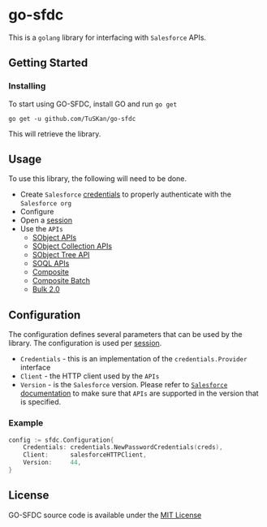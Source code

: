 # go-sfdc
This is a `golang` library for interfacing with `Salesforce` APIs.

## Getting Started
### Installing
To start using GO-SFDC, install GO and run `go get`
```
go get -u github.com/TuSKan/go-sfdc
```
This will retrieve the library.

## Usage
To use this library, the following will need to be done.
* Create `Salesforce` [credentials](./credentials/README.md) to properly authenticate with the `Salesforce org`
* Configure
* Open a [session](./session/README.md)
* Use the `APIs`
  - [SObject APIs](./sobject/README.md)
  - [SObject Collection APIs](./sobject/collections/README.md)
  - [SObject Tree API](./sobject/tree/README.md)
  - [SOQL APIs](./soql/README.md)
  - [Composite](./composite/README.md)
  - [Composite Batch](./composite/batch/README.md)
  - [Bulk 2.0](./bulk/README.md)

## Configuration
The configuration defines several parameters that can be used by the library.  The configuration is used per [session](./session/README.md).
* `Credentials` - this is an implementation of the `credentials.Provider` interface
* `Client` - the HTTP client used by the `APIs`
* `Version` - is the `Salesforce` version.  Please refer to [`Salesforce` documentation](https://developer.salesforce.com/docs/atlas.en-us.api_rest.meta/api_rest/intro_what_is_rest_api.htm) to make sure that `APIs` are supported in the version that is specified.
### Example
```go
config := sfdc.Configuration{
	Credentials: credentials.NewPasswordCredentials(creds),
	Client:      salesforceHTTPClient,
	Version:     44,
}
```

## License
GO-SFDC source code is available under the [MIT License](LICENSE.txt)